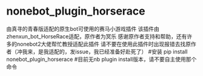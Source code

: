 # nonebot_plugin_horserace
由真寻的青春版适配的原生bot可使用的赛马小游戏插件
该插件由zhenxun_bot_HorseRace适配，原作者为冥乐
感谢原作者支持和帮助，还有许多的nonebot2大佬帮忙教授适配此插件
请不要在使用此插件时出现报错去找原作者（冲我来，是我适配的，发issue，我已经准备好赴死了）
#安装
pip install nonebot_plugin_horserace
#目前无nb plugin install版本，请不要自主使用那个命令
